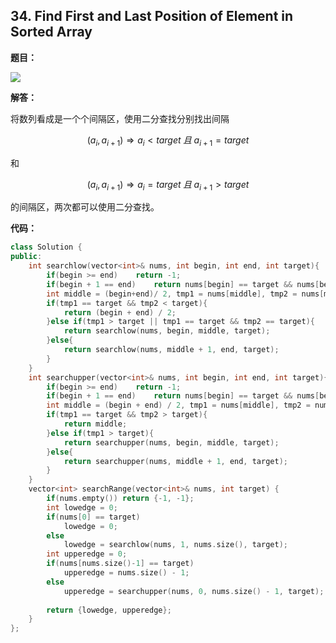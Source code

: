 ## 34. Find First and Last Position of Element in Sorted Array

**题目：**

![](http://p9zl5r4hu.bkt.clouddn.com/2018-10-31leet_34.png)

**解答：**

将数列看成是一个个间隔区，使用二分查找分别找出间隔

 $$(a_i, a_{i+1}) \Rightarrow a_i < target\;且\;a_{i+1} = target$$ 

和

 $$(a_i, a_{i+1}) \Rightarrow a_i = target\;且\;a_{i+1} > target$$

的间隔区，两次都可以使用二分查找。

**代码：**

```cpp
class Solution {
public:
    int searchlow(vector<int>& nums, int begin, int end, int target){
        if(begin >= end)    return -1;
        if(begin + 1 == end)    return nums[begin] == target && nums[begin-1] < target ? begin : -1;
        int middle = (begin+end)/ 2, tmp1 = nums[middle], tmp2 = nums[middle-1];
        if(tmp1 == target && tmp2 < target){
            return (begin + end) / 2;
        }else if(tmp1 > target || tmp1 == target && tmp2 == target){
            return searchlow(nums, begin, middle, target);
        }else{
            return searchlow(nums, middle + 1, end, target);
        }
    }
    int searchupper(vector<int>& nums, int begin, int end, int target){
        if(begin >= end)    return -1;
        if(begin + 1 == end)    return nums[begin] == target && nums[begin+1] > target ? begin : -1;
        int middle = (begin + end) / 2, tmp1 = nums[middle], tmp2 = nums[middle+1];
        if(tmp1 == target && tmp2 > target){
            return middle;
        }else if(tmp1 > target){
            return searchupper(nums, begin, middle, target);
        }else{
            return searchupper(nums, middle + 1, end, target);
        }
    }
    vector<int> searchRange(vector<int>& nums, int target) {
        if(nums.empty()) return {-1, -1};
        int lowedge = 0;
        if(nums[0] == target)
            lowedge = 0;
        else
            lowedge = searchlow(nums, 1, nums.size(), target);
        int upperedge = 0;
        if(nums[nums.size()-1] == target)
            upperedge = nums.size() - 1;
        else
            upperedge = searchupper(nums, 0, nums.size() - 1, target);
        
        return {lowedge, upperedge};
    }
};
```

